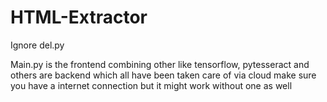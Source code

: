 # HTML-Extractor
Ignore del.py

Main.py is the frontend combining other like tensorflow, pytesseract and others are backend which all have been taken care of via cloud make sure you have a internet connection but it might work without one as well


